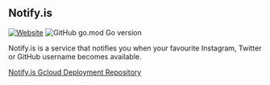 ## Notify.is

[![Website](https://img.shields.io/website?url=https%3A%2F%2Fnotify.is)](https://notify.is) ![GitHub go.mod Go version](https://img.shields.io/github/go-mod/go-version/oliverproud/notify.is)

Notify.is is a service that notifies you when your favourite Instagram, Twitter or GitHub username becomes available.

[Notify.is Gcloud Deployment Repository](https://github.com/oliverproud/notify.is-go)

